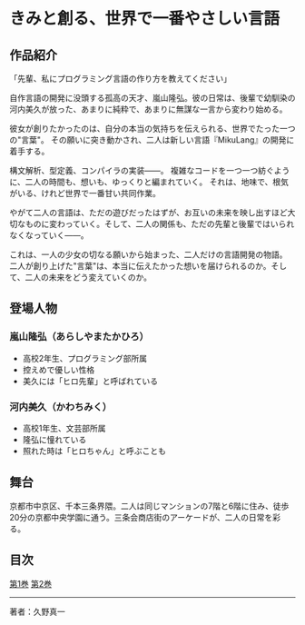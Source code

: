 # きみと創る、世界で一番やさしい言語

## 作品紹介

「先輩、私にプログラミング言語の作り方を教えてください」

自作言語の開発に没頭する孤高の天才、嵐山隆弘。彼の日常は、後輩で幼馴染の河内美久が放った、あまりに純粋で、あまりに無謀な一言から変わり始める。

彼女が創りたかったのは、自分の本当の気持ちを伝えられる、世界でたった一つの"言葉"。
その願いに突き動かされ、二人は新しい言語『MikuLang』の開発に着手する。

構文解析、型定義、コンパイラの実装――。
複雑なコードを一つ一つ紡ぐように、二人の時間も、想いも、ゆっくりと編まれていく。
それは、地味で、根気がいる、けれど世界で一番甘い共同作業。

やがて二人の言語は、ただの遊びだったはずが、お互いの未来を映し出すほど大切なものに変わっていく。そして、二人の関係も、ただの先輩と後輩ではいられなくなっていく――。

これは、一人の少女の切なる願いから始まった、二人だけの言語開発の物語。
二人が創り上げた"言葉"は、本当に伝えたかった想いを届けられるのか。そして、二人の未来をどう変えていくのか。

## 登場人物

### 嵐山隆弘（あらしやまたかひろ）
- 高校2年生、プログラミング部所属
- 控えめで優しい性格
- 美久には「ヒロ先輩」と呼ばれている

### 河内美久（かわちみく）
- 高校1年生、文芸部所属
- 隆弘に憧れている
- 照れた時は「ヒロちゃん」と呼ぶことも

## 舞台

京都市中京区、千本三条界隈。二人は同じマンションの7階と6階に住み、徒歩20分の京都中央学園に通う。三条会商店街のアーケードが、二人の日常を彩る。

## 目次

[第1巻](volume1/index.md)
[第2巻](volume2/index.md)

---

著者：久野真一
